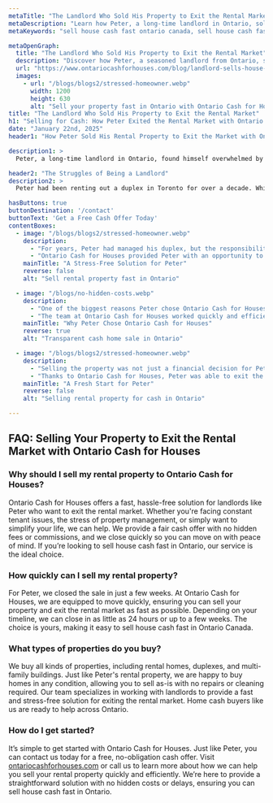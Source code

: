 ```yaml
---
metaTitle: "The Landlord Who Sold His Property to Exit the Rental Market: Ontario Cash for Houses Success Story | Ontario Cash for Houses"
metaDescription: "Learn how Peter, a long-time landlord in Ontario, sold his rental property quickly and stress-free with Ontario Cash for Houses to exit the rental market and gain peace of mind."
metaKeywords: "sell house cash fast ontario canada, sell house cash fast ontario, Ontario Cash for Houses, home cash buyers"

metaOpenGraph:
  title: "The Landlord Who Sold His Property to Exit the Rental Market"
  description: "Discover how Peter, a seasoned landlord from Ontario, sold his rental property quickly and easily to exit the rental market with the help of Ontario Cash for Houses."
  url: "https://www.ontariocashforhouses.com/blog/landlord-sells-house-for-cash-fast-ontario"
  images:
    - url: "/blogs/blogs2/stressed-homeowner.webp"
      width: 1200
      height: 630
      alt: "Sell your property fast in Ontario with Ontario Cash for Houses"
title: "The Landlord Who Sold His Property to Exit the Rental Market"
h1: "Selling for Cash: How Peter Exited the Rental Market with Ontario Cash for Houses"
date: "January 22nd, 2025"
header1: "How Peter Sold His Rental Property to Exit the Market with Ontario Cash for Houses"

description1: >
  Peter, a long-time landlord in Ontario, found himself overwhelmed by the pressures of managing his rental property. After years of tenant issues, maintenance headaches, and increasing stress, Peter decided to exit the rental market altogether. Discover how Ontario Cash for Houses helped Peter sell his property quickly for cash, providing a hassle-free solution to his problem and enabling him to gain peace of mind. The fast sale process highlighted why Ontario Cash for Houses is trusted by landlords across Ontario for quick, reliable, and fair property transactions.

header2: "The Struggles of Being a Landlord"
description2: >
  Peter had been renting out a duplex in Toronto for over a decade. While the rental income was steady, the challenges of being a landlord were starting to weigh heavily on him. Constant tenant complaints, late rent payments, and an endless list of maintenance tasks took up much of his time and energy. Peter found himself exhausted, unsure if he wanted to continue renting out the property any longer. Ontario Cash for Houses provided the perfect solution: a quick, hassle-free way to sell his property for cash without needing to worry about repairs or staging. The ability to sell as-is made the process even more appealing for landlords like Peter looking to simplify their lives.

hasButtons: true
buttonDestination: '/contact'
buttonText: 'Get a Free Cash Offer Today'
contentBoxes:
  - image: "/blogs/blogs2/stressed-homeowner.webp"
    description:
      - "For years, Peter had managed his duplex, but the responsibilities of being a landlord were becoming overwhelming. Repairs, tenant issues, and financial stress all played a role in his decision to exit the rental market."
      - "Ontario Cash for Houses provided Peter with an opportunity to sell his rental property quickly and without the stress of traditional real estate transactions. By offering a fair cash price for the property, Peter was able to walk away with peace of mind, ready to move forward with his life. Home cash buyers like Ontario Cash for Houses simplify the process for landlords across Ontario."
    mainTitle: "A Stress-Free Solution for Peter"
    reverse: false
    alt: "Sell rental property fast in Ontario"

  - image: "/blogs/no-hidden-costs.webp"
    description: 
      - "One of the biggest reasons Peter chose Ontario Cash for Houses was the transparency of the process. There were no hidden fees, agent commissions, or lengthy delays. Peter knew exactly what he was getting, making the decision to sell much easier."
      - "The team at Ontario Cash for Houses worked quickly and efficiently, taking care of everything from the property inspection to the final sale. They made sure that the entire process was as simple and stress-free as possible, giving Peter the freedom to move on without any complications. Whether you're looking to sell house cash fast in Ontario or simply want a reliable solution, their team delivers outstanding results for homeowners."
    mainTitle: "Why Peter Chose Ontario Cash for Houses"
    reverse: true
    alt: "Transparent cash home sale in Ontario"

  - image: "/blogs/blogs2/stressed-homeowner.webp"
    description: 
      - "Selling the property was not just a financial decision for Peter – it was about finding peace of mind. By selling his rental property, he was able to simplify his life, focus on his personal goals, and stop worrying about tenant issues."
      - "Thanks to Ontario Cash for Houses, Peter was able to exit the rental market with ease. The quick sale allowed him to start fresh, free from the stresses of property management. His story highlights how selling your property for cash can help you find peace of mind during a major life transition. With Ontario Cash for Houses, homeowners can sell house cash fast in Ontario Canada, ensuring a smooth and stress-free experience."
    mainTitle: "A Fresh Start for Peter"
    reverse: false
    alt: "Selling rental property for cash in Ontario"

---
```


## **FAQ: Selling Your Property to Exit the Rental Market with Ontario Cash for Houses**

### **Why should I sell my rental property to Ontario Cash for Houses?**
Ontario Cash for Houses offers a fast, hassle-free solution for landlords like Peter who want to exit the rental market. Whether you're facing constant tenant issues, the stress of property management, or simply want to simplify your life, we can help. We provide a fair cash offer with no hidden fees or commissions, and we close quickly so you can move on with peace of mind. If you’re looking to sell house cash fast in Ontario, our service is the ideal choice.

### **How quickly can I sell my rental property?**
For Peter, we closed the sale in just a few weeks. At Ontario Cash for Houses, we are equipped to move quickly, ensuring you can sell your property and exit the rental market as fast as possible. Depending on your timeline, we can close in as little as 24 hours or up to a few weeks. The choice is yours, making it easy to sell house cash fast in Ontario Canada.

### **What types of properties do you buy?**
We buy all kinds of properties, including rental homes, duplexes, and multi-family buildings. Just like Peter's rental property, we are happy to buy homes in any condition, allowing you to sell as-is with no repairs or cleaning required. Our team specializes in working with landlords to provide a fast and stress-free solution for exiting the rental market. Home cash buyers like us are ready to help across Ontario.

### **How do I get started?**
It’s simple to get started with Ontario Cash for Houses. Just like Peter, you can contact us today for a free, no-obligation cash offer. Visit [ontariocashforhouses.com](https://www.ontariocashforhouses.com) or call us to learn more about how we can help you sell your rental property quickly and efficiently. We’re here to provide a straightforward solution with no hidden costs or delays, ensuring you can sell house cash fast in Ontario.
